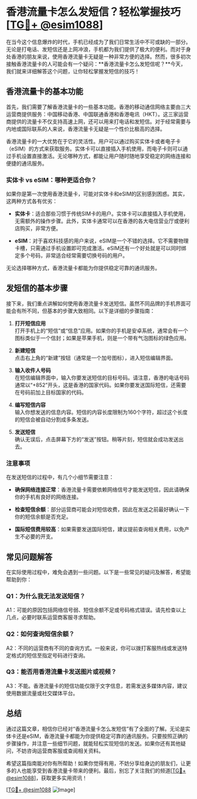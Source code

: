 # 香港流量卡怎么发短信？轻松掌握技巧[[TG💪+ @esim1088](https://t.me/s/esim1088)]

在当今这个信息爆炸的时代，手机已经成为了我们日常生活中不可或缺的一部分。无论是打电话、发短信还是上网冲浪，手机都为我们提供了极大的便利。而对于身处香港的朋友来说，使用香港流量卡无疑是一种非常方便的选择。然而，很多初次接触香港流量卡的人可能会有一个疑问：**香港流量卡怎么发短信呢？**今天，我们就来详细解答这个问题，让你轻松掌握发短信的技巧！

## 香港流量卡的基本功能

首先，我们需要了解香港流量卡的一些基本功能。香港的移动通信网络主要由三大运营商提供服务：中国移动香港、中国联通香港和香港电讯（HKT）。这三家运营商提供的流量卡不仅支持高速上网，还可以用来打电话和发短信。对于经常需要与内地或国际联系的人来说，香港流量卡无疑是一个性价比极高的选择。

香港流量卡的一大优势在于它的灵活性。用户可以通过购买实体卡或者电子卡（eSIM）的方式来获取服务。实体卡可以直接插入手机使用，而电子卡则可以通过手机设置直接激活。无论哪种方式，都能让用户随时随地享受稳定的网络连接和便捷的通讯服务。

### 实体卡 vs eSIM：哪种更适合你？

如果你是第一次使用香港流量卡，可能对实体卡和eSIM的区别感到困惑。其实，这两种方式各有优劣：

- **实体卡**：适合那些习惯于传统SIM卡的用户。实体卡可以直接插入手机使用，无需额外的操作步骤。此外，实体卡通常可以在香港的各大电信营业厅或便利店购买，非常方便。
  
- **eSIM**：对于喜欢科技感的用户来说，eSIM是一个不错的选择。它不需要物理卡槽，只需通过手机设置即可完成激活。eSIM还有一个好处就是可以同时绑定多个号码，非常适合经常需要切换号码的用户。

无论选择哪种方式，香港流量卡都能为你提供稳定可靠的通讯服务。

## 发短信的基本步骤

接下来，我们重点讲解如何使用香港流量卡发送短信。虽然不同品牌的手机界面可能会有所不同，但基本的步骤大致相同。以下是详细的步骤指南：

1. **打开短信应用**  
   打开手机上的“短信”或“信息”应用。如果你的手机是安卓系统，通常会有一个图标类似于一个信封；如果是苹果手机，则是一个带有气泡图标的绿色应用。

2. **新建短信**  
   点击右上角的“新建”按钮（通常是一个加号图标），进入短信编辑界面。

3. **输入收件人号码**  
   在短信编辑界面中，输入你要发送短信的目标号码。请注意，香港的电话号码通常以“+852”开头，这是香港的国家代码。如果你要发送国际短信，还需要在号码前加上目标国家的代码。

4. **编写短信内容**  
   输入你想发送的信息内容。短信的内容长度限制为160个字符，超过这个长度的短信会被自动分割成多条发送。

5. **发送短信**  
   确认无误后，点击屏幕下方的“发送”按钮。稍等片刻，短信就会成功发送出去。

### 注意事项

在发送短信的过程中，有几个小细节需要注意：

- **确保网络连接正常**：香港流量卡需要依赖网络信号才能发送短信，因此请确保你的手机有良好的网络连接。
  
- **检查短信余额**：部分运营商可能会对短信收费，因此在发送之前最好确认一下你的短信余额是否充足。

- **国际短信费用较高**：如果需要发送国际短信，建议提前查询相关费用，以免产生不必要的开支。

## 常见问题解答

在实际使用过程中，难免会遇到一些问题。以下是一些常见的疑问及解答，希望能帮助到你：

### Q1：为什么我无法发送短信？
A1：可能的原因包括网络信号弱、短信余额不足或号码格式错误。请先检查以上几点，必要时联系运营商客服寻求帮助。

### Q2：如何查询短信余额？
A2：不同的运营商有不同的查询方式。一般来说，你可以拨打客服热线或发送特定格式的短信至指定号码进行查询。

### Q3：能否用香港流量卡发送图片或视频？
A3：不能。香港流量卡的短信功能仅限于文字信息，若需发送多媒体内容，建议使用数据流量或社交媒体平台。

## 总结

通过这篇文章，相信你已经对“香港流量卡怎么发短信”有了全面的了解。无论是实体卡还是eSIM，香港流量卡都能为你提供稳定可靠的通讯服务。只要按照正确的步骤操作，并注意一些细节问题，就能轻松实现短信的发送。如果你还有其他疑问，不妨咨询运营商客服或查阅相关资料。

希望这篇指南能对你有所帮助！如果你觉得有用，不妨分享给身边的朋友们，让更多的人也能享受到香港流量卡带来的便利。最后，别忘了关注我们的频道[[TG💪+ @esim1088](https://t.me/s/esim1088)]，获取更多实用资讯！

[[TG💪+ @esim1088](https://t.me/s/esim1088) ![Image](https://i.postimg.cc/4NQfJmqS/Snipaste-2025-05-13-00-14-12.png)]